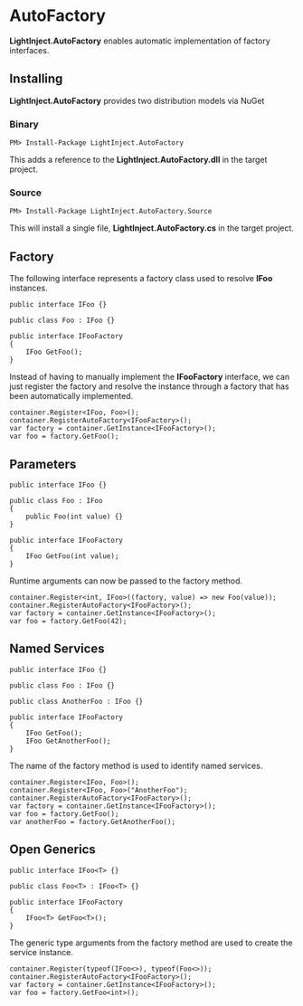 # AutoFactory #

**LightInject.AutoFactory** enables automatic implementation of factory interfaces.

## Installing ##

**LightInject.AutoFactory** provides two distribution models via NuGet

### Binary ###

<div class="nuget-badge" >
   <p>
         <code>PM&gt; Install-Package LightInject.AutoFactory </code>
   </p>
</div>

This adds a reference to the **LightInject.AutoFactory.dll** in the target project.

### Source ###

<div class="nuget-badge" >
   <p>
         <code>PM&gt; Install-Package LightInject.AutoFactory.Source </code>
   </p>
</div>

This will install a single file, **LightInject.AutoFactory.cs** in the target project.


## Factory ##

The following interface represents a factory class used to resolve **IFoo** instances. 

	public interface IFoo {}	
	
	public class Foo : IFoo {}	

	public interface IFooFactory
	{
		IFoo GetFoo();
	} 

Instead of having to manually implement the **IFooFactory** interface, we can just register the factory and resolve the instance through a factory that has been automatically implemented.

	container.Register<IFoo, Foo>();	
	container.RegisterAutoFactory<IFooFactory>(); 
	var factory = container.GetInstance<IFooFactory>();
	var foo = factory.GetFoo();

## Parameters ##
	
	public interface IFoo {}	

	public class Foo : IFoo 
	{
		public Foo(int value) {}		
	}

	public interface IFooFactory
	{
		IFoo GetFoo(int value);
	} 

Runtime arguments can now be passed to the factory method.

	container.Register<int, IFoo>((factory, value) => new Foo(value));	
	container.RegisterAutoFactory<IFooFactory>();
	var factory = container.GetInstance<IFooFactory>();
	var foo = factory.GetFoo(42);


## Named Services ##

	public interface IFoo {}	
	
	public class Foo : IFoo {}	

	public class AnotherFoo : IFoo {}	

	public interface IFooFactory
	{
		IFoo GetFoo();
		IFoo GetAnotherFoo();
	} 	
	
The name of the factory method is used to identify named services.

	container.Register<IFoo, Foo>();	
	container.Register<IFoo, Foo>("AnotherFoo");	
	container.RegisterAutoFactory<IFooFactory>();
	var factory = container.GetInstance<IFooFactory>();
	var foo = factory.GetFoo();
	var anotherFoo = factory.GetAnotherFoo(); 
	     	 
## Open Generics ##

	public interface IFoo<T> {}	
	
	public class Foo<T> : IFoo<T> {}	
	
	public interface IFooFactory
	{
		IFoo<T> GetFoo<T>();	
	}

The generic type arguments from the factory method are used to create the service instance.

	container.Register(typeof(IFoo<>), typeof(Foo<>));
	container.RegisterAutoFactory<IFooFactory>();
	var factory = container.GetInstance<IFooFactory>();
	var foo = factory.GetFoo<int>();
